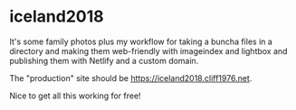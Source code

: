 # iceland2018

It's some family photos plus my workflow for taking a buncha files in a directory and making them web-friendly with imageindex and lightbox and publishing them with Netlify and a custom domain.

The "production" site should be https://iceland2018.cliff1976.net.

Nice to get all this working for free!
